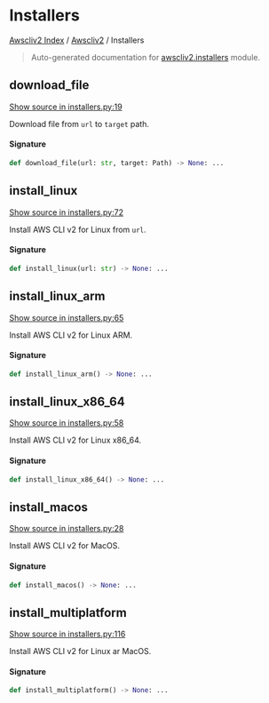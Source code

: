 # Installers

[Awscliv2 Index](../README.md#awscliv2-index) / [Awscliv2](./index.md#awscliv2) / Installers

> Auto-generated documentation for [awscliv2.installers](https://github.com/youtype/awscliv2/blob/main/awscliv2/installers.py) module.

## download_file

[Show source in installers.py:19](https://github.com/youtype/awscliv2/blob/main/awscliv2/installers.py#L19)

Download file from `url` to `target` path.

#### Signature

```python
def download_file(url: str, target: Path) -> None: ...
```



## install_linux

[Show source in installers.py:72](https://github.com/youtype/awscliv2/blob/main/awscliv2/installers.py#L72)

Install AWS CLI v2 for Linux from `url`.

#### Signature

```python
def install_linux(url: str) -> None: ...
```



## install_linux_arm

[Show source in installers.py:65](https://github.com/youtype/awscliv2/blob/main/awscliv2/installers.py#L65)

Install AWS CLI v2 for Linux ARM.

#### Signature

```python
def install_linux_arm() -> None: ...
```



## install_linux_x86_64

[Show source in installers.py:58](https://github.com/youtype/awscliv2/blob/main/awscliv2/installers.py#L58)

Install AWS CLI v2 for Linux x86_64.

#### Signature

```python
def install_linux_x86_64() -> None: ...
```



## install_macos

[Show source in installers.py:28](https://github.com/youtype/awscliv2/blob/main/awscliv2/installers.py#L28)

Install AWS CLI v2 for MacOS.

#### Signature

```python
def install_macos() -> None: ...
```



## install_multiplatform

[Show source in installers.py:116](https://github.com/youtype/awscliv2/blob/main/awscliv2/installers.py#L116)

Install AWS CLI v2 for Linux ar MacOS.

#### Signature

```python
def install_multiplatform() -> None: ...
```
